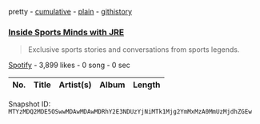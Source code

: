 pretty - [cumulative](/playlists/cumulative/37i9dQZF1DXa8nzolwWuPH.md) - [plain](/playlists/plain/37i9dQZF1DXa8nzolwWuPH) - [githistory](https://github.githistory.xyz/mackorone/spotify-playlist-archive/blob/main/playlists/plain/37i9dQZF1DXa8nzolwWuPH)

### [Inside Sports Minds with JRE](https://open.spotify.com/playlist/37i9dQZF1DXa8nzolwWuPH)

> Exclusive sports stories and conversations from sports legends.

[Spotify](https://open.spotify.com/user/spotify) - 3,899 likes - 0 song - 0 sec

| No. | Title | Artist(s) | Album | Length |
|---|---|---|---|---|

Snapshot ID: `MTYzMDQ2MDE5OSwwMDAwMDAwMDRhY2E3NDUzYjNiMTk1Mjg2YmMxMzA0MmUzMjdhZGEw`
